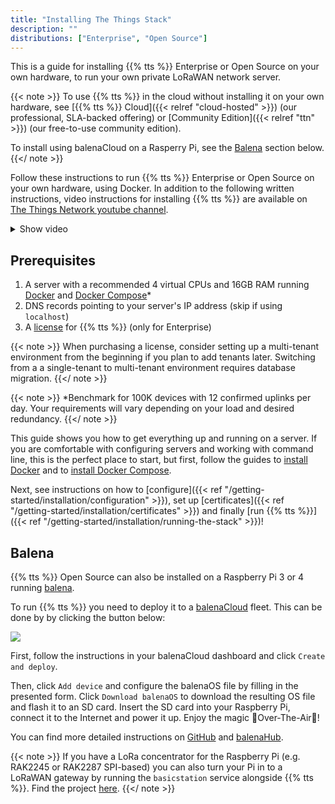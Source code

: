 ```yaml
---
title: "Installing The Things Stack"
description: ""
distributions: ["Enterprise", "Open Source"]
---
```


This is a guide for installing {{% tts %}} Enterprise or Open Source on your own hardware, to run your own private LoRaWAN network server.

<!--more-->

{{< note >}} To use {{% tts %}} in the cloud without installing it on your own hardware, see [{{% tts %}} Cloud]({{< relref "cloud-hosted" >}}) (our professional, SLA-backed offering) or [Community Edition]({{< relref "ttn" >}}) (our free-to-use community edition).

To install using balenaCloud on a Rasperry Pi, see the [Balena](#balena) section below. {{</ note >}}

Follow these instructions to run {{% tts %}} Enterprise or Open Source on your own hardware, using Docker. In addition to the following written instructions, video instructions for installing {{% tts %}} are available on [The Things Network youtube channel](https://youtu.be/bMT9n1-6dCc).

<details><summary>Show video</summary>
{{< youtube "XgPSU4UkDuE" >}}
</details>

## Prerequisites

1. A server with a recommended 4 virtual CPUs and 16GB RAM running [Docker](https://docs.docker.com/engine/) and [Docker Compose](https://docs.docker.com/compose/)*
2. DNS records pointing to your server's IP address (skip if using `localhost`)
3. A [license](https://thethingsindustries.com/technology/pricing) for {{% tts %}} (only for Enterprise)

{{< note >}}
When purchasing a license, consider setting up a multi-tenant environment from the beginning if you plan to add tenants later. Switching from a a single-tenant to multi-tenant environment requires database migration.
{{</ note >}}

{{< note >}}
*Benchmark for 100K devices with 12 confirmed uplinks per day. Your requirements will vary depending on your load and desired redundancy.
{{</ note >}}

This guide shows you how to get everything up and running on a server. If you are comfortable with configuring servers and working with command line, this is the perfect place to start, but first, follow the guides to [install Docker](https://docs.docker.com/install/#supported-platforms) and to [install Docker Compose](https://docs.docker.com/compose/install/#install-compose).

Next, see instructions on how to [configure]({{< ref "/getting-started/installation/configuration" >}}), set up [certificates]({{< ref "/getting-started/installation/certificates" >}}) and finally [run {{% tts %}}]({{< ref "/getting-started/installation/running-the-stack" >}})!

## Balena

{{% tts %}} Open Source can also be installed on a Raspberry Pi 3 or 4 running [balena](https://www.balena.io/). 

To run {{% tts %}} you need to  deploy it to a [balenaCloud](https://www.balena.io/cloud/) fleet. This can be done by by clicking the button below:

[![](https://www.balena.io/deploy.png)](https://dashboard.balena-cloud.com/deploy?repoUrl=https://github.com/xoseperez/balena-tts-lns)

First, follow the instructions in your balenaCloud dashboard and click `Create and deploy`.

Then, click `Add device` and configure the balenaOS file by filling in the presented form. Click `Download balenaOS` to download the resulting OS file and flash it to an SD card. Insert the SD card into your Raspberry Pi, connect it to the Internet and power it up. Enjoy the magic 🌟Over-The-Air🌟!

You can find more detailed instructions on [GitHub](https://github.com/xoseperez/the-things-stack-balena) and [balenaHub](https://hub.balena.io/g_xose_p_rez/tts-network-server).

{{< note >}}
If you have a LoRa concentrator for the Raspberry Pi (e.g. RAK2245 or RAK2287 SPI-based) you can also turn your Pi in to a LoRaWAN gateway by running the `basicstation` service alongside {{% tts %}}. Find the project [here](https://hub.balena.io/g_xose_p_rez/tts-network-server-basicstation). {{</ note >}}
